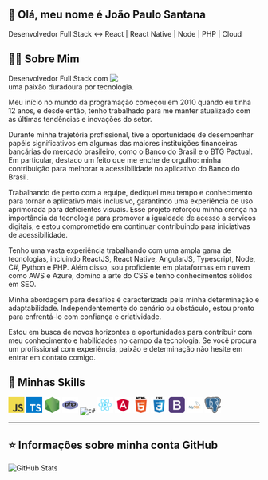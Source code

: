 ## 👋 Olá, meu nome é <strong>João Paulo Santana</strong>
Desenvolvedor Full Stack ↔ React | React Native | Node | PHP | Cloud

## 👨‍💻 Sobre Mim

<img align="right" width="300" src="https://i2.wp.com/allhtaccess.info/wp-content/uploads/2018/03/programming.gif?fit=1281%2C716&ssl=1" />
Desenvolvedor Full Stack com uma paixão duradoura por tecnologia.

Meu início no mundo da programação começou em 2010 quando eu tinha 12 anos, e desde então, tenho trabalhado para me manter atualizado com as últimas tendências e inovações do setor.

Durante minha trajetória profissional, tive a oportunidade de desempenhar papéis significativos em algumas das maiores instituições financeiras bancárias do mercado brasileiro, como o Banco do Brasil e o BTG Pactual. Em particular, destaco um feito que me enche de orgulho: minha contribuição para melhorar a acessibilidade no aplicativo do Banco do Brasil.

Trabalhando de perto com a equipe, dediquei meu tempo e conhecimento para tornar o aplicativo mais inclusivo, garantindo uma experiência de uso aprimorada para deficientes visuais. Esse projeto reforçou minha crença na importância da tecnologia para promover a igualdade de acesso a serviços digitais, e estou comprometido em continuar contribuindo para iniciativas de acessibilidade.

Tenho uma vasta experiência trabalhando com uma ampla gama de tecnologias, incluindo ReactJS, React Native, AngularJS, Typescript, Node, C#, Python e PHP. Além disso, sou proficiente em plataformas em nuvem como AWS e Azure, domino a arte do CSS e tenho conhecimentos sólidos em SEO.

Minha abordagem para desafios é caracterizada pela minha determinação e adaptabilidade. Independentemente do cenário ou obstáculo, estou pronto para enfrentá-lo com confiança e criatividade.

Estou em busca de novos horizontes e oportunidades para contribuir com meu conhecimento e habilidades no campo da tecnologia. Se você procura um profissional com experiência, paixão e determinação não hesite em entrar em contato comigo.

## 🚀 Minhas Skills

<code><img height="32" src="https://raw.githubusercontent.com/github/explore/80688e429a7d4ef2fca1e82350fe8e3517d3494d/topics/javascript/javascript.png" alt="Javascript"/></code>
<code><img height="32" src="https://raw.githubusercontent.com/github/explore/80688e429a7d4ef2fca1e82350fe8e3517d3494d/topics/typescript/typescript.png" alt="Typescript"/></code>
<code><img height="32" src="https://raw.githubusercontent.com/github/explore/80688e429a7d4ef2fca1e82350fe8e3517d3494d/topics/nodejs/nodejs.png" alt="Nodejs"/></code>
<code><img height="32" src="https://raw.githubusercontent.com/github/explore/80688e429a7d4ef2fca1e82350fe8e3517d3494d/topics/php/php.png" alt="PHP"/></code>
<code><img height="32" src="https://cdn.iconscout.com/icon/free/png-512/c-programming-569564.png" alt="c#"/></code>
<code><img height="32" src="https://raw.githubusercontent.com/github/explore/80688e429a7d4ef2fca1e82350fe8e3517d3494d/topics/react/react.png" alt="React"/></code>
<code><img height="32" src="https://raw.githubusercontent.com/github/explore/80688e429a7d4ef2fca1e82350fe8e3517d3494d/topics/angular/angular.png" alt="Angular"/></code>
<code><img height="32" src="https://raw.githubusercontent.com/github/explore/80688e429a7d4ef2fca1e82350fe8e3517d3494d/topics/html/html.png" alt="HTML5"/></code>
<code><img height="32" src="https://raw.githubusercontent.com/github/explore/80688e429a7d4ef2fca1e82350fe8e3517d3494d/topics/css/css.png" alt="CSS"/></code>
<code><img height="32" src="https://raw.githubusercontent.com/github/explore/80688e429a7d4ef2fca1e82350fe8e3517d3494d/topics/bootstrap/bootstrap.png" alt="Bootstrap"/></code>
<code><img height="32" src="https://raw.githubusercontent.com/github/explore/80688e429a7d4ef2fca1e82350fe8e3517d3494d/topics/mysql/mysql.png" alt="MySQL"/></code>
<code><img height="32" src="https://raw.githubusercontent.com/github/explore/80688e429a7d4ef2fca1e82350fe8e3517d3494d/topics/postgresql/postgresql.png" alt="PostgreSQL"/></code>

---

## ⭐ Informações sobre minha conta GitHub
![GitHub Stats](https://github-readme-stats.vercel.app/api?username=santanadeveloper&show_icons=true)
